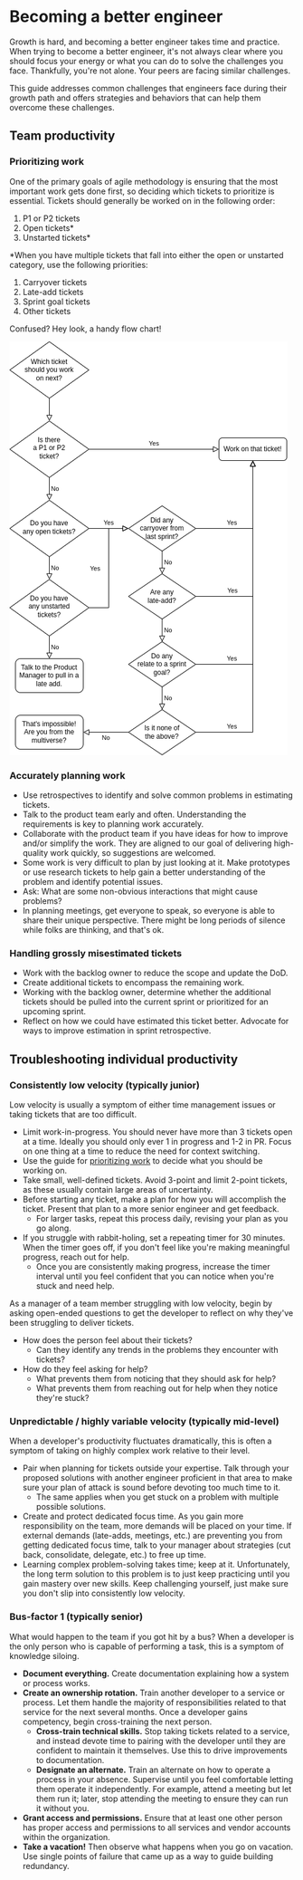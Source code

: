 # Becoming a better engineer

Growth is hard, and becoming a better engineer takes time and practice. When trying to become a better engineer, it's not always clear where you should focus your energy or what you can do to solve the challenges you face. Thankfully, you're not alone. Your peers are facing similar challenges.

This guide addresses common challenges that engineers face during their growth path and offers strategies and behaviors that can help them overcome these challenges.

## Team productivity

### Prioritizing work

One of the primary goals of agile methodology is ensuring that the most important work gets done first, so deciding which tickets to prioritize is essential. Tickets should generally be worked on in the following order:

1. P1 or P2 tickets
2. Open tickets*
3. Unstarted tickets*

*When you have multiple tickets that fall into either the open or unstarted category, use the following priorities:

1. Carryover tickets
2. Late-add tickets
3. Sprint goal tickets
4. Other tickets

Confused? Hey look, a handy flow chart!

![A visual representation of how to prioritize tickets](ticket_priority.drawio.png)

### Accurately planning work

- Use retrospectives to identify and solve common problems in estimating tickets.
- Talk to the product team early and often. Understanding the requirements is key to planning work accurately.
- Collaborate with the product team if you have ideas for how to improve and/or simplify the work. They are aligned to our goal of delivering high-quality work quickly, so suggestions are welcomed.
- Some work is very difficult to plan by just looking at it. Make prototypes or use research tickets to help gain a better understanding of the problem and identify potential issues.
- Ask: What are some non-obvious interactions that might cause problems?
- In planning meetings, get everyone to speak, so everyone is able to share their unique perspective. There might be long periods of silence while folks are thinking, and that's ok.

### Handling grossly misestimated tickets

- Work with the backlog owner to reduce the scope and update the DoD.
- Create additional tickets to encompass the remaining work.
- Working with the backlog owner, determine whether the additional tickets should be pulled into the current sprint or prioritized for an upcoming sprint.
- Reflect on how we could have estimated this ticket better. Advocate for ways to improve estimation in sprint retrospective.

## Troubleshooting individual productivity

### Consistently low velocity (typically junior)

Low velocity is usually a symptom of either time management issues or taking tickets that are too difficult.

- Limit work-in-progress. You should never have more than 3 tickets open at a time. Ideally you should only ever 1 in progress and 1-2 in PR. Focus on one thing at a time to reduce the need for context switching.
- Use the guide for [prioritizing work](#prioritizing-work) to decide what you should be working on.
- Take small, well-defined tickets. Avoid 3-point and limit 2-point tickets, as these usually contain large areas of uncertainty.
- Before starting any ticket, make a plan for how you will accomplish the ticket. Present that plan to a more senior engineer and get feedback.
  - For larger tasks, repeat this process daily, revising your plan as you go along.
- If you struggle with rabbit-holing, set a repeating timer for 30 minutes. When the timer goes off, if you don't feel like you're making meaningful progress, reach out for help.
  - Once you are consistently making progress, increase the timer interval until you feel confident that you can notice when you're stuck and need help.

As a manager of a team member struggling with low velocity, begin by asking open-ended questions to get the developer to reflect on why they've been struggling to deliver tickets.

- How does the person feel about their tickets?
  - Can they identify any trends in the problems they encounter with tickets?
- How do they feel asking for help?
  - What prevents them from noticing that they should ask for help?
  - What prevents them from reaching out for help when they notice they're stuck?

### Unpredictable / highly variable velocity (typically mid-level)

When a developer's productivity fluctuates dramatically, this is often a symptom of taking on highly complex work relative to their level.

- Pair when planning for tickets outside your expertise. Talk through your proposed solutions with another engineer proficient in that area to make sure your plan of attack is sound before devoting too much time to it.
  - The same applies when you get stuck on a problem with multiple possible solutions.
- Create and protect dedicated focus time. As you gain more responsibility on the team, more demands will be placed on your time. If external demands (late-adds, meetings, etc.) are preventing you from getting dedicated focus time, talk to your manager about strategies (cut back, consolidate, delegate, etc.) to free up time.
- Learning complex problem-solving takes time; keep at it. Unfortunately, the long term solution to this problem is to just keep practicing until you gain mastery over new skills. Keep challenging yourself, just make sure you don't slip into consistently low velocity.

### Bus-factor 1 (typically senior)

What would happen to the team if you got hit by a bus? When a developer is the only person who is capable of performing a task, this is a symptom of knowledge siloing.

- **Document everything.** Create documentation explaining how a system or process works.
- **Create an ownership rotation.** Train another developer to a service or process. Let them handle the majority of responsibilities related to that service for the next several months. Once a developer gains competency, begin cross-training the next person.
  - **Cross-train technical skills.** Stop taking tickets related to a service, and instead devote time to pairing with the developer until they are confident to maintain it themselves. Use this to drive improvements to documentation.
  - **Designate an alternate.** Train an alternate on how to operate a process in your absence. Supervise until you feel comfortable letting them operate it independently. For example, attend a meeting but let them run it; later, stop attending the meeting to ensure they can run it without you.
- **Grant access and permissions.** Ensure that at least one other person has proper access and permissions to all services and vendor accounts within the organization.
- **Take a vacation!** Then observe what happens when you go on vacation. Use single points of failure that came up as a way to guide building redundancy.
